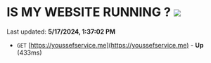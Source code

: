 # IS MY WEBSITE RUNNING ? [![](https://img.shields.io/static/v1?label=Sponsor&message=%E2%9D%A4&logo=GitHub&color=%23fe8e86)](https://github.com/sponsors/<username>)

Last updated: **5/17/2024, 1:37:02 PM**

- `GET` [https://youssefservice.me](https://youssefservice.me) - **Up** (433ms)
